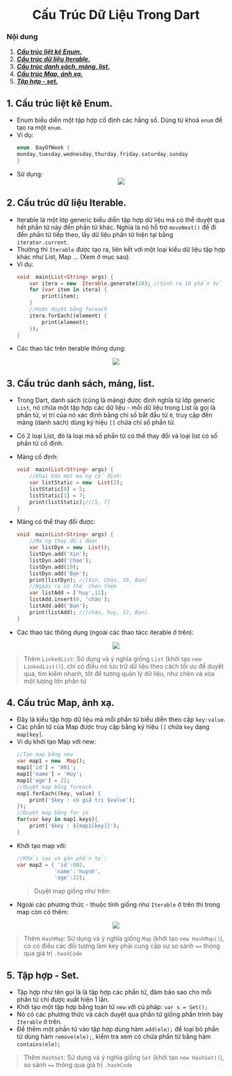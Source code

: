 <h1 align="center">Cấu Trúc Dữ Liệu Trong Dart</h1>

### Nội dung
1. [***Cấu trúc liệt kê Enum.***](#muc1) 
2. [***Cấu trúc dữ liệu Iterable.***](#muc2) 
3. [***Cấu trúc danh sách, mảng, list.***](#muc3) 
4.  [***Cấu trúc Map, ánh xạ.***](#muc4) 
5. [***Tập hợp - set.***](#muc5) 

<a name="muc1"></a>
## 1. Cấu trúc liệt kê Enum.
- Enum biểu diễn một tập hợp cố định các hằng số. Dùng từ khoá `enum` để tạo ra một `enum`.
- Ví dụ:
	```dart
	enum  DayOfWeek {
	monday,tuesday,wednesday,thurday,friday,saturday,sunday
	}
	```
- Sử dụng: 
	<div align="center"><img  src="https://i.imgur.com/Q0NM34f.png"/></div>



<a name="muc2"></a>
## 2. Cấu trúc dữ liệu Iterable.
- Iterable là một lớp generic biểu diễn tập hợp dữ liệu mà có thể duyệt qua hết phần tử này đến phần tử khác. Nghĩa là nó hỗ trợ `moveNext()` để đi đến phần tử tiếp theo, lấy dữ liệu phần tử hiện tại bằng `iterator.current`.
- Thường thì `Iterable` được tạo ra, liên kết với một loại kiểu dữ liệu tập hợp khác như List, Map ... (Xem ở mục sau).
- Ví dụ:
	```dart
	void  main(List<String> args) {
		var itera = new  Iterable.generate(10); //Sinh ra 10 phần tử từ 0-10
		for (var item in itera) {
			print(item);
		}
		//Hoặc duyệt bằng foreach
		itera.forEach((element) {
			print(element);
		});
	}
	```
- Các thao tác trên iterable thông dụng:
<div align="center"><img  src="https://i.imgur.com/FGQ032N.png"/></div>


<a name="muc3"></a>
## 3. Cấu trúc danh sách, mảng, list.
- Trong Dart, danh sách (cũng là mảng) được định nghĩa từ lớp generic `List`, nó chứa một tập hợp các dữ liệu - mỗi dữ liệu trong List là gọi là phần tử, vị trí của nó xác định bằng chỉ số bắt đầu từ `0`, truy cập đến mảng (danh sách) dùng ký hiệu `[]` chứa chỉ số phần tử.
- Có 2 loại List, đó là loại mà số phần tử có thể thay đổi và loại list có số phần tử cố định.
- Mảng cố định:
	```dart
	void  main(List<String> args) {
		//Khai báo một mảng cố định:
		var listStatic = new  List(2);
		listStatic[0] = 5;
		listStatic[1] = 7;
		print(listStatic);//[5, 7]
	}
	```
- Mảng có thể thay đổi được:
	```dart
	void  main(List<String> args) {
		//Mảng thay đổi được
		var listDyn = new  List();
		listDyn.add('Xin');
		listDyn.add('Chào');
		listDyn.add(19);
		listDyn.add('Bạn');
		print(listDyn); //[Xin, Chào, 19, Bạn]
		//Ngoài ra có thể chèn thêm
		var listAdd = ['huy',12];
		listAdd.insert(0, 'chào');
		listAdd.add('Bạn');
		print(listAdd); //[chào, huy, 12, Bạn]
	}
	```
	
- Các thao tác thông dụng (ngoài các thao tácc iterable ở trên): 
<div align="center"><img  src="https://i.imgur.com/Gn3s3xo.png"/></div>

>Thêm `LinkedList`: Sử dụng và ý nghĩa giống `List` (khởi tạo `new LinkedList()`), chỉ có điều nó lưu trữ dữ liệu theo cách tối ưu để duyệt qua, tìm kiếm nhanh, tốt để tương quản lý dữ liệu, như chèn và xóa một lượng lớn phần tử
<a name="muc4"></a>
## 4. Cấu trúc Map, ánh xạ.
- Đây là kiểu tập hợp dữ liệu mà mỗi phần tử biểu diễn theo cặp  `key:value`.
- Các phần tử của Map được truy cập bằng ký hiệu  `[]`  chứa  `key`  dạng  `map[key]`.
- Ví dụ khởi tạo Map với new:
	```dart
	//Tạo map bằng new
	var map1 = new  Map();
	map1['id'] = '001';
	map1['name'] = 'Huy';
	map1['age'] = 22;
	//duyệt map bằng foreach
	map1.forEach((key, value) {
		print('$key : có giá trị $value');
	});
	//Duyệt map bằng for in
	for(var key in map1.keys){
		print('$key : ${map1[key]}');
	}
	```
- Khởi tạo map với:
	```dart
	//Khởi tạo và gán phần tử:
	var map2 = { 'id':002,
				'name':'huỳnh',
				'age':22};
	```
	> Duyệt map giống như trên:
- Ngoài các phương thức - thuộc tính giống như `Iterable` ở trên thì trong map còn có thêm:
<div align="center"><img  src="https://i.imgur.com/FGQ032N.png"/></div>

> Thêm `HashMap`: Sử dụng và ý nghĩa giống `Map` (khởi tạo `new HashMap()`), có có điều các đối tượng làm key phải cung cấp sự so sánh `==` thông qua giá trị `.hashCode`
<a name="muc5"></a>
## 5. Tập hợp - Set.
- Tập hợp như tên gọi là là tập hợp các phần tử, đảm bảo sao cho mỗi phần tử chỉ được xuất hiện 1 lần.
- Khởi tạo một tập hợp bằng toán tử `new` với cú pháp: `var s = Set();`
- Nó có các phương thức và cách duyệt qua phần tử giống phần trình bày `Iterable` ở trên.
- Để thêm một phần tử vào tập hợp dùng hàm  `add(ele);`  để loại bỏ phần tử dùng hàm  `remove(ele);`, kiểm tra xem có chứa phần tử bằng hàm  `contains(ele);`

>Thêm `HashSet`: Sử dụng và ý nghĩa giống `Set` (khởi tạo `new HashSet()`), so sánh `==` thông qua giá trị `.hashCode`